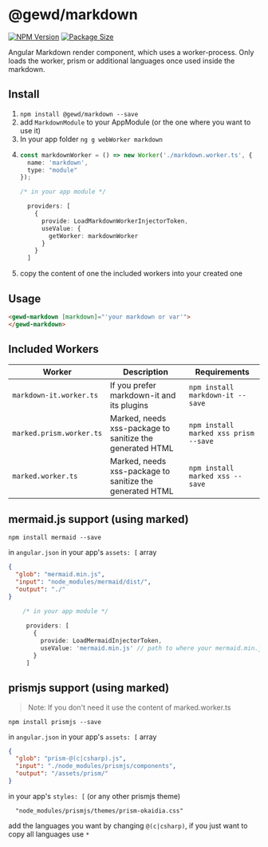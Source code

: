 # @gewd/markdown

[![NPM Version][client-npm-img]][client-npm-url]
[![Package Size][client-size-img]][client-size-url]

[client-npm-img]: https://img.shields.io/npm/v/@gewd/markdown.svg?
[client-npm-url]: https://www.npmjs.com/package/@gewd/markdown
[client-size-img]: https://img.shields.io/bundlephobia/minzip/@gewd/markdown.svg
[client-size-url]: https://bundlephobia.com/result?p=@gewd/markdown

Angular Markdown render component, which uses a worker-process.
Only loads the worker, prism or additional languages once used inside the markdown.

## Install

1. `npm install @gewd/markdown --save`
2. add `MarkdownModule` to your AppModule (or the one where you want to use it) 
3. In your app folder `ng g webWorker markdown`
4. ```ts
   const markdownWorker = () => new Worker('./markdown.worker.ts', {
     name: 'markdown',
     type: "module"
   });

   /* in your app module */
   
     providers: [
       {
         provide: LoadMarkdownWorkerInjectorToken,
         useValue: {
           getWorker: markdownWorker
         }
       }
     ]
   ```
5. copy the content of one the included workers into your created one

## Usage

```html 
<gewd-markdown [markdown]="'your markdown or var'">
</gewd-markdown>
```

## Included Workers
|Worker|Description|Requirements|
|----|----|-----|
|`markdown-it.worker.ts`| If you prefer markdown-it and its plugins |`npm install markdown-it --save`|
|`marked.prism.worker.ts`|Marked, needs xss-package to sanitize the generated HTML |`npm install marked xss prism --save`|
|`marked.worker.ts`|Marked, needs xss-package to sanitize the generated HTML |`npm install marked xss --save`|

## mermaid.js support (using marked)

`npm install mermaid --save`

in `angular.json` in your app's `assets: [` array 
```json
{
  "glob": "mermaid.min.js",
  "input": "node_modules/mermaid/dist/",
  "output": "./"
}
```

```ts
    /* in your app module */
   
     providers: [
       {
         provide: LoadMermaidInjectorToken,
         useValue: 'mermaid.min.js' // path to where your mermaid.min.js-asset was copied
       }
     ]
```

## prismjs support (using marked)

> Note: If you don't need it use the content of marked.worker.ts

`npm install prismjs --save`

in `angular.json` in your app's `assets: [` array 
```json
{
  "glob": "prism-@(c|csharp).js",
  "input": "./node_modules/prismjs/components",
  "output": "/assets/prism/"
}
```
in your app's `styles: [` (or any other prismjs theme)
```
  "node_modules/prismjs/themes/prism-okaidia.css"
```


add the languages you want by changing `@(c|csharp)`, if you just want to copy all languages use `*`

 
